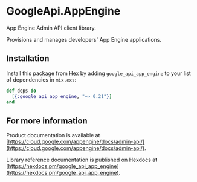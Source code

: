 # GoogleApi.AppEngine

App Engine Admin API client library.

Provisions and manages developers' App Engine applications.

## Installation

Install this package from [Hex](https://hex.pm) by adding
`google_api_app_engine` to your list of dependencies in `mix.exs`:

```elixir
def deps do
  [{:google_api_app_engine, "~> 0.21"}]
end
```

## For more information

Product documentation is available at [https://cloud.google.com/appengine/docs/admin-api/](https://cloud.google.com/appengine/docs/admin-api/).

Library reference documentation is published on Hexdocs at
[https://hexdocs.pm/google_api_app_engine](https://hexdocs.pm/google_api_app_engine).
